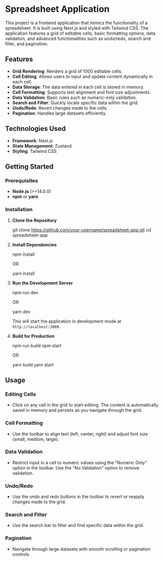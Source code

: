 
# Spreadsheet Application

This project is a frontend application that mimics the functionality of a spreadsheet. It is built using Next.js and styled with Tailwind CSS. The application features a grid of editable cells, basic formatting options, data validation, and advanced functionalities such as undo/redo, search and filter, and pagination.

## Features

- **Grid Rendering**: Renders a grid of 1000 editable cells.
- **Cell Editing**: Allows users to input and update content dynamically in each cell.
- **Data Storage**: The data entered in each cell is stored in memory.
- **Cell Formatting**: Supports text alignment and font size adjustments.
- **Data Validation**: Basic rules such as numeric-only validation.
- **Search and Filter**: Quickly locate specific data within the grid.
- **Undo/Redo**: Revert changes made to the cells.
- **Pagination**: Handles large datasets efficiently.

## Technologies Used

- **Framework**: Next.js
- **State Management**: Zustand
- **Styling**: Tailwind CSS

## Getting Started

### Prerequisites

- **Node.js** (>=14.0.0)
- **npm** or **yarn**

### Installation

1. **Clone the Repository**
   
   git clone https://github.com/your-username/spreadsheet-app.git
   cd spreadsheet-app
   
2. **Install Dependencies**
 
   npm install
   
   OR
   
   yarn install
   

3. **Run the Development Server**
  
   npm run dev
  
   OR
  
   yarn dev
  
   This will start the application in development mode at `http://localhost:3000`.

4. **Build for Production**
   
   npm run build
   npm start
   
   OR
   
   yarn build
   yarn start
   

## Usage

### Editing Cells
- Click on any cell in the grid to start editing. The content is automatically saved in memory and persists as you navigate through the grid.

### Cell Formatting
- Use the toolbar to align text (left, center, right) and adjust font size (small, medium, large).

### Data Validation
- Restrict input in a cell to numeric values using the "Numeric Only" option in the toolbar. Use the "No Validation" option to remove validation.

### Undo/Redo
- Use the undo and redo buttons in the toolbar to revert or reapply changes made to the grid.

### Search and Filter
- Use the search bar to filter and find specific data within the grid.

### Pagination
- Navigate through large datasets with smooth scrolling or pagination controls.

